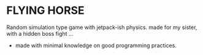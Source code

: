 # FLYING HORSE

Random simulation type game with jetpack-ish physics.
made for my sister, with a hidden boss fight ...

- made with minimal knowledge on good programming practices. 

